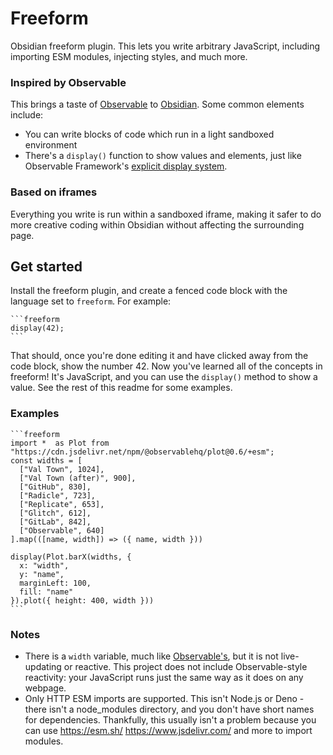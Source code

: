# Freeform

Obsidian freeform plugin. This lets you write arbitrary JavaScript,
including importing ESM modules, injecting styles, and much more.

### Inspired by Observable

This brings a taste of [Observable](https://observablehq.com/) to
[Obsidian](https://obsidian.md/). Some common elements include:

- You can write blocks of code which run in a light sandboxed environment
- There's a `display()` function to show values and elements, just like
  Observable Framework's [explicit display system](https://observablehq.com/framework/javascript#explicit-display).

### Based on iframes

Everything you write is run within a sandboxed iframe, making it safer to do more
creative coding within Obsidian without affecting the surrounding page.

## Get started

Install the freeform plugin, and create a fenced code block with the language
set to `freeform`. For example:

    ```freeform
    display(42);
    ```

That should, once you're done editing it and have clicked away from the code block,
show the number 42. Now you've learned all of the concepts in freeform! It's
JavaScript, and you can use the `display()` method to show a value. See the rest
of this readme for some examples.

### Examples

    ```freeform
    import *  as Plot from "https://cdn.jsdelivr.net/npm/@observablehq/plot@0.6/+esm";
    const widths = [
      ["Val Town", 1024],
      ["Val Town (after)", 900],
      ["GitHub", 830],
      ["Radicle", 723],
      ["Replicate", 653],
      ["Glitch", 612],
      ["GitLab", 842],
      ["Observable", 640]
    ].map(([name, width]) => ({ name, width }))

    display(Plot.barX(widths, {
      x: "width",
      y: "name",
      marginLeft: 100,
      fill: "name"
    }).plot({ height: 400, width }))
    ```

### Notes

- There is a `width` variable, much like [Observable's](https://observablehq.com/framework/javascript#width), but
  it is not live-updating or reactive. This project does not include
  Observable-style reactivity: your JavaScript runs just the same
  way as it does on any webpage.
- Only HTTP ESM imports are supported. This isn't Node.js or Deno - there
  isn't a node_modules directory, and you don't have short names for dependencies.
  Thankfully, this usually isn't a problem because you can use https://esm.sh/
  https://www.jsdelivr.com/ and more to import modules.
